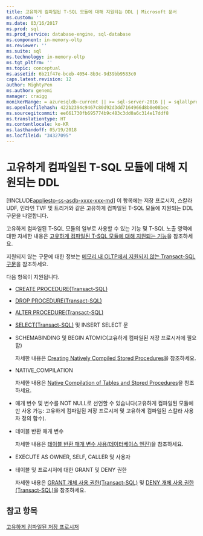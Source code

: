 ```yaml
---
title: 고유하게 컴파일된 T-SQL 모듈에 대해 지원되는 DDL | Microsoft 문서
ms.custom: ''
ms.date: 03/16/2017
ms.prod: sql
ms.prod_service: database-engine, sql-database
ms.component: in-memory-oltp
ms.reviewer: ''
ms.suite: sql
ms.technology: in-memory-oltp
ms.tgt_pltfrm: ''
ms.topic: conceptual
ms.assetid: 6b21f47e-bceb-4054-8b3c-9d39bb9583c0
caps.latest.revision: 12
author: MightyPen
ms.author: genemi
manager: craigg
monikerRange: = azuresqldb-current || >= sql-server-2016 || = sqlallproducts-allversions
ms.openlocfilehash: 422b2394c9467c80d92d3dd7164966d8b0e08bec
ms.sourcegitcommit: ee661730fb695774b9c483c3dd0a6c314e17ddf8
ms.translationtype: HT
ms.contentlocale: ko-KR
ms.lasthandoff: 05/19/2018
ms.locfileid: "34327095"
---
```

# <a name="supported-ddl-for-natively-compiled-t-sql-modules"></a>고유하게 컴파일된 T-SQL 모듈에 대해 지원되는 DDL
[!INCLUDE[appliesto-ss-asdb-xxxx-xxx-md](../../includes/appliesto-ss-asdb-xxxx-xxx-md.md)]
  이 항목에는 저장 프로시저, 스칼라 UDF, 인라인 TVF 및 트리거와 같은 고유하게 컴파일된 T-SQL 모듈에 지원되는 DDL 구문을 나열합니다.  
  
 고유하게 컴파일된 T-SQL 모듈의 일부로 사용할 수 있는 기능 및 T-SQL 노출 영역에 대한 자세한 내용은 [고유하게 컴파일된 T-SQL 모듈에 대해 지원되는 기능](../../relational-databases/in-memory-oltp/supported-features-for-natively-compiled-t-sql-modules.md)을 참조하세요.  
  
 지원되지 않는 구문에 대한 정보는 [메모리 내 OLTP에서 지원되지 않는 Transact-SQL 구문](../../relational-databases/in-memory-oltp/transact-sql-constructs-not-supported-by-in-memory-oltp.md)을 참조하세요.  
  
 다음 항목이 지원됩니다.  
  
-   [CREATE PROCEDURE&#40;Transact-SQL&#41;](../../t-sql/statements/create-procedure-transact-sql.md)  
  
-   [DROP PROCEDURE&#40;Transact-SQL&#41;](../../t-sql/statements/drop-procedure-transact-sql.md)  
  
-   [ALTER PROCEDURE&#40;Transact-SQL&#41;](../../t-sql/statements/alter-procedure-transact-sql.md)  
  
-   [SELECT&#40;Transact-SQL&#41;](../../t-sql/queries/select-transact-sql.md) 및 INSERT SELECT 문  
  
-   SCHEMABINDING 및 BEGIN ATOMIC(고유하게 컴파일된 저장 프로시저에 필요함)  
  
     자세한 내용은 [Creating Natively Compiled Stored Procedures](../../relational-databases/in-memory-oltp/creating-natively-compiled-stored-procedures.md)을 참조하세요.  
  
-   NATIVE_COMPILATION  
  
     자세한 내용은 [Native Compilation of Tables and Stored Procedures](../../relational-databases/in-memory-oltp/native-compilation-of-tables-and-stored-procedures.md)을 참조하세요.  
  
-   매개 변수 및 변수를 NOT NULL로 선언할 수 있습니다(고유하게 컴파일된 모듈에만 사용 가능: 고유하게 컴파일된 저장 프로시저 및 고유하게 컴파일된 스칼라 사용자 정의 함수).  
  
-   테이블 반환 매개 변수  
  
     자세한 내용은 [테이블 반환 매개 변수 사용&#40;데이터베이스 엔진&#41;](../../relational-databases/tables/use-table-valued-parameters-database-engine.md)을 참조하세요.  
  
-   EXECUTE AS OWNER, SELF, CALLER 및 사용자  
  
-   테이블 및 프로시저에 대한 GRANT 및 DENY 권한  
  
     자세한 내용은 [GRANT 개체 사용 권한&#40;Transact-SQL&#41;](../../t-sql/statements/grant-object-permissions-transact-sql.md) 및 [DENY 개체 사용 권한&#40;Transact-SQL&#41;](../../t-sql/statements/deny-object-permissions-transact-sql.md)을 참조하세요.  
  
## <a name="see-also"></a>참고 항목  
 [고유하게 컴파일된 저장 프로시저](../../relational-databases/in-memory-oltp/natively-compiled-stored-procedures.md)  
  
  
